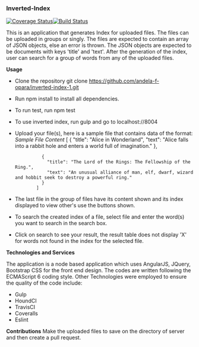 
### Inverted-Index
[![Coverage Status](https://coveralls.io/repos/github/andela-f-opara/inverted-index-1/badge.svg?branch=master)](https://coveralls.io/github/andela-f-opara/inverted-index-1?branch=master)[![Build Status](https://travis-ci.org/andela-f-opara/inverted-index-1.svg?branch=development)](https://travis-ci.org/andela-f-opara/inverted-index-1)

This is an application that generates Index for uploaded files. The files can be uploaded in groups or singly. The files are expected to contain an array of JSON objects, else an error is thrown. The JSON objects are expected to be documents with keys 'title' and 'text'. After the generation of the index, user can search for a group of words from any of the uploaded files.

**Usage**

- Clone the repository git clone https://github.com/andela-f-opara/inverted-index-1.git
- Run npm install to install all dependencies.
- To run test, run npm test
- To use inverted index, run gulp and go to localhost://8004
- Upload your file(s), here is a sample file that contains data of the format:
  *Sample File Content*
              [
                {
                  "title": "Alice in Wonderland",
                  "text": "Alice falls into a rabbit hole and enters a world full of imagination."
                },

                {
                  "title": "The Lord of the Rings: The Fellowship of the Ring.",
                  "text": "An unusual alliance of man, elf, dwarf, wizard and hobbit seek to destroy a powerful ring."
                }
              ]

- The last file in the group of files have its content shown and its index displayed to view other's use the buttons shown.
- To search the created index of a file, select file and enter the word(s) you want to search in the search box.
- Click on search to see your result, the result table does not display 'X' for words not found in the index for the selected file.

**Technologies and Services**

The application is a node based application which uses AngularJS, JQuery, Bootstrap CSS for the front end design. The codes are written following the ECMAScript 6 coding style. 
Other Technologies were employed to ensure the quality of the code include:
- Gulp
- HoundCI
- TravisCI
- Coveralls
- Eslint

**Contributions**
Make the uploaded files to save on the directory of server and then create a pull request.



